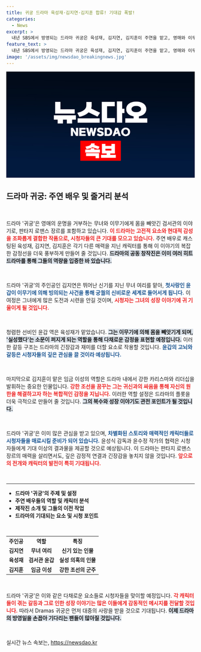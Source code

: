 ```yaml
---
title: 귀궁 드라마 육성재·김지연·김지훈 합류! 기대감 폭발!
categories:
  - News
excerpt: >
  내년 SBS에서 방영되는 드라마 귀궁은 육성재, 김지연, 김지훈이 주연을 맡고, 영매와 이무기의 운명적 판타지 로맨스를 그립니다. 궁궐을 배경으로 한 이들의 이야기가 기대를 모으고 있습니다!
feature_text: >
  내년 SBS에서 방영되는 드라마 귀궁은 육성재, 김지연, 김지훈이 주연을 맡고, 영매와 이무기의 운명적 판타지 로맨스를 그립니다. 궁궐을 배경으로 한 이들의 이야기가 기대를 모으고 있습니다!
image: '/assets/img/newsdao_breakingnews.jpg'
---
```


<p><img src="/assets/img/newsdao_breakingnews.jpg" alt="bookingtag 속보" /></p>

<h2 data-ke-size="size26">드라마 귀궁: 주연 배우 및 줄거리 분석</h2>

<p data-ke-size="size16">&nbsp;</p>

<p>드라마 '귀궁'은 영매의 운명을 거부하는 무녀와 이무기에게 몸을 빼앗긴 검서관의 이야기로, 판타지 로맨스 장르를 포함하고 있습니다. <b><span style="color: #ee2323;">이 드라마는 고전적 요소와 현대적 감성을 조화롭게 결합한 작품으로, 시청자들의 큰 기대를 모으고 있습니다.</span></b> 주연 배우로 캐스팅된 육성재, 김지연, 김지훈은 각기 다른 매력을 지닌 캐릭터를 통해 이 이야기의 복잡한 감정선을 더욱 풍부하게 만들어 줄 것입니다. <b><span style="background-color: #21538527;">드라마의 공동 창작진은 이미 여러 히트 드라마를 통해 그들의 역량을 입증한 바 있습니다.</span></b> </p>

<p data-ke-size="size16">&nbsp;</p>

<p>드라마 '귀궁'의 주인공인 김지연은 뛰어난 신기를 지닌 무녀 여리를 맡아, <b><span style="color: #1a5490;">첫사랑인 윤갑이 이무기에 의해 빙의되는 사건을 통해 궁궐의 신비로운 세계로 들어서게 됩니다.</span></b> 이 여정은 그녀에게 많은 도전과 시련을 안길 것이며, <b><span style="color: #ee2323;">시청자는 그녀의 성장 이야기에 귀 기울이게 될 것입니다.</span></b> </p>

<p data-ke-size="size16">&nbsp;</p>

<p>청렴한 선비인 윤갑 역은 육성재가 맡았습니다. <b><span style="background-color: #21538527;">그는 이무기에 의해 몸을 빼앗기게 되며, '실성했다'는 소문이 퍼지게 되는 역할을 통해 다채로운 감정을 표현할 예정입니다.</span></b> 이러한 갈등 구조는 드라마의 긴장감과 재미를 더할 요소로 작용할 것입니다. <b><span style="color: #1a5490;">윤갑의 고뇌와 갈등은 시청자들의 깊은 관심을 끌 것이라 예상됩니다.</span></b></p>

<p data-ke-size="size16">&nbsp;</p>

<p>마지막으로 김지훈이 맡은 임금 이성의 역할은 드라마 내에서 강한 카리스마와 리더십을 발휘하는 중요한 인물입니다. <b><span style="color: #ee2323;">강한 조선을 꿈꾸는 그는 귀신과의 싸움을 통해 자신의 원한을 해결하고자 하는 복합적인 감정을 지닙니다.</span></b> 이러한 역할 설정은 드라마의 플롯을 더욱 극적으로 만들어 줄 것입니다. <b><span style="background-color: #21538527;">그의 복수와 성장 이야기도 관전 포인트가 될 것입니다.</span></b></p>

<p data-ke-size="size16">&nbsp;</p>

<p>드라마 '귀궁'은 이미 많은 관심을 받고 있으며, <b><span style="color: #1a5490;">차별화된 스토리와 매력적인 캐릭터들로 시청자들을 매료시킬 준비가 되어 있습니다.</span></b> 윤성식 감독과 윤수정 작가의 협력은 시청자들에게 기대 이상의 결과물을 제공할 것으로 예상됩니다. 이 드라마는 판타지 로맨스 장르의 매력을 살리면서도, 깊은 감정적 연결과 긴장감을 놓치지 않을 것입니다. <b><span style="color: #ee2323;">앞으로의 전개와 캐릭터의 발전이 특히 기대됩니다.</span></b></p>

<p data-ke-size="size16">&nbsp;</p>

<hr>

<ul>
    <li><b>드라마 '귀궁'의 주제 및 설정</b></li>
    <li><b>주연 배우들의 역할 및 캐릭터 분석</b></li>
    <li><b>제작진 소개 및 그들의 이전 작업</b></li>
    <li><b>드라마의 기대되는 요소 및 시청 포인트</b></li>
</ul>

<p data-ke-size="size16">&nbsp;</p>

<table>
    <tr>
        <td style="text-align: center; height: 17px;"><b>주인공</b></td>
        <td style="text-align: center; height: 17px;"><b>역할</b></td>
        <td style="text-align: center; height: 17px;"><b>특징</b></td>
    </tr>
    <tr>
        <td style="text-align: center; height: 17px;"><b>김지연</b></td>
        <td style="text-align: center; height: 17px;"><b>무녀 여리</b></td>
        <td style="text-align: center; height: 17px;"><b>신기 있는 인물</b></td>
    </tr>
    <tr>
        <td style="text-align: center; height: 17px;"><b>육성재</b></td>
        <td style="text-align: center; height: 17px;"><b>검서관 윤갑</b></td>
        <td style="text-align: center; height: 17px;"><b>실성 의혹의 인물</b></td>
    </tr>
    <tr>
        <td style="text-align: center; height: 17px;"><b>김지훈</b></td>
        <td style="text-align: center; height: 17px;"><b>임금 이성</b></td>
        <td style="text-align: center; height: 17px;"><b>강한 조선의 군주</b></td>
    </tr>
</table>

<p data-ke-size="size16">&nbsp;</p>

<p>드라마 '귀궁'은 이와 같은 다채로운 요소들로 시청자들을 맞이할 예정입니다. <b><span style="color: #ee2323;">각 캐릭터들이 겪는 갈등과 그로 인한 성장 이야기는 많은 이들에게 감동적인 메시지를 전달할 것입니다.</span></b> 따라서 Dramas 귀궁은 먼저 대중의 사랑을 받을 것으로 기대됩니다. <b><span style="background-color: #21538527;">이제 드라마의 방영일을 손꼽아 기다리는 팬들이 많아질 것입니다.</span></b></p>

<p data-ke-size="size16">&nbsp;</p>
실시간 뉴스 속보는, <a href="https://newsdao.kr" rel="dofollow">https://newsdao.kr</a>


